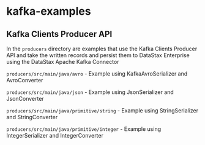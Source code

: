 # kafka-examples

## Kafka Clients Producer API
In the `producers` directory are examples that use the Kafka Clients Producer API and take the written records and persist them to DataStax Enterprise using the DataStax Apache Kafka Connector

`producers/src/main/java/avro` - Example using KafkaAvroSerializer and AvroConverter

`producers/src/main/java/json` - Example using JsonSerializer and JsonConverter

`producers/src/main/java/primitive/string` - Example using StringSerializer and StringConverter

`producers/src/main/java/primitive/integer` - Example using IntegerSerializer and IntegerConverter
